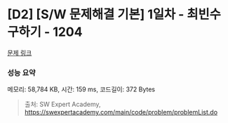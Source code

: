 # [D2] [S/W 문제해결 기본] 1일차 - 최빈수 구하기 - 1204 

[문제 링크](https://swexpertacademy.com/main/code/problem/problemDetail.do?contestProbId=AV13zo1KAAACFAYh) 

### 성능 요약

메모리: 58,784 KB, 시간: 159 ms, 코드길이: 372 Bytes



> 출처: SW Expert Academy, https://swexpertacademy.com/main/code/problem/problemList.do